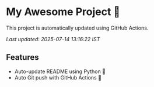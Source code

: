 # My Awesome Project 🚀

This project is automatically updated using GitHub Actions.

_Last updated: 2025-07-14 13:16:22 IST_

## Features
- Auto-update README using Python 🐍
- Auto Git push with GitHub Actions 🤖
